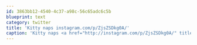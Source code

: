 ```yaml
---
id: 3863bb12-4540-4c37-a98c-56c65adc6c5b
blueprint: text
category: twitter
title: 'Kitty naps instagram.com/p/ZjsZSDkg0A/'
caption: 'Kitty naps <a href="http://instagram.com/p/ZjsZSDkg0A/" title="http://instagram.com/p/ZjsZSDkg0A/" class="link link_untco">instagram.com/p/ZjsZSDkg0A/</a>'
---
```

